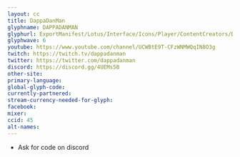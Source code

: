 ```yaml
---
layout: cc
title: DappaDanMan
glyphname: DAPPADANMAN
glyphurl: ExportManifest/Lotus/Interface/Icons/Player/ContentCreators/DappaDanMan.png
glyphwave: 6
youtube: https://www.youtube.com/channel/UCWBtE9T-CFzWNMWQqIN8O3g
twitch: https://twitch.tv/dappadanman
twitter: https://twitter.com/dappadanman
discord: https://discord.gg/4UEMs5B
other-site:
primary-language:
global-glyph-code:
currently-partnered:
stream-currency-needed-for-glyph:
facebook:
mixer:
ccid: 45
alt-names:
---
```

* Ask for code on discord
